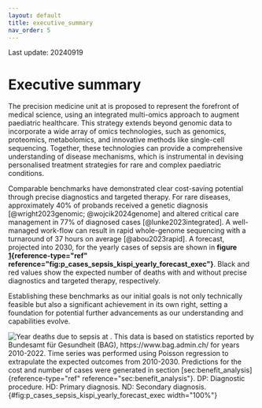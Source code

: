 ```yaml
---
layout: default
title: executive_summary
nav_order: 5
---
```


Last update: 20240919

Executive summary
=================

The precision medicine unit at is proposed to represent the forefront of
medical science, using an integrated multi-omics approach to augment
paediatric healthcare. This strategy extends beyond genomic data to
incorporate a wide array of omics technologies, such as genomics,
proteomics, metabolomics, and innovative methods like single-cell
sequencing. Together, these technologies can provide a comprehensive
understanding of disease mechanisms, which is instrumental in devising
personalised treatment strategies for rare and complex paediatric
conditions.

Comparable benchmarks have demonstrated clear cost-saving potential
through precise diagnostics and targeted therapy. For rare diseases,
approximately 40% of probands received a genetic diagnosis
[@wright2023genomic; @wojcik2024genome] and altered critical care
management in 77% of diagnosed cases [@lunke2023integrated]. A
well-managed work-flow can result in rapid whole-genome sequencing with
a turnaround of 37 hours on average [@abou2023rapid]. A forecast,
projected into 2030, for the yearly cases of sepsis are shown in
**figure
[1](#fig:p_cases_sepsis_kispi_yearly_forecast_exec){reference-type="ref"
reference="fig:p_cases_sepsis_kispi_yearly_forecast_exec"}**. Black and
red values show the expected number of deaths with and without precise
diagnostics and targeted therapy, respectively.

Establishing these benchmarks as our initial goals is not only
technically feasible but also a significant achievement in its own
right, setting a foundation for potential further advancements as our
understanding and capabilities evolve.

![Year deaths due to sepsis at . This data is based on statistics
reported by Bundesamt für Gesundheit (BAG), <https://www.bag.admin.ch/>
for years 2010-2022. Time series was performed using Poisson regression
to extrapulate the expected outcomes from 2010-2030. Predictions for the
cost and number of cases were generated in section
[\[sec:benefit\_analysis\]](#sec:benefit_analysis){reference-type="ref"
reference="sec:benefit_analysis"}. DP: Diagnostic procedure. HD: Primary
diagnosis. ND: Secondary diagnosis.
](../stats/foph_key_stats/output/p_cases_sepsis_kispi_yearly_forecast){#fig:p_cases_sepsis_kispi_yearly_forecast_exec
width="100%"}
